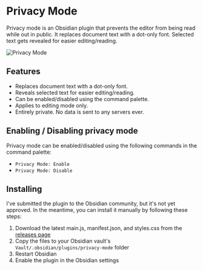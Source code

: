 # Privacy Mode

Privacy mode is an Obsidian plugin that prevents the editor from being read while out in public. It replaces document text with a dot-only font. Selected text gets revealed for easier editing/reading.

![Privacy Mode](https://raw.githubusercontent.com/tiniscule/obsidian-privacy-mode/refs/heads/master/assets/privacy-mode-screenshot.png)


## Features

- Replaces document text with a dot-only font.
- Reveals selected text for easier editing/reading.
- Can be enabled/disabled using the command palette.
- Applies to editing mode only.
- Entirely private. No data is sent to any servers ever.

## Enabling / Disabling privacy mode

Privacy mode can be enabled/disabled using the following commands in the command palette:

- `Privacy Mode: Enable`
- `Privacy Mode: Disable`

## Installing
I've submitted the plugin to the Obsidian community, but it's not yet approved.  In the meantime, you can install it manually by following these steps:

1. Download the latest main.js, manifest.json, and styles.css from the [releases page](https://github.com/tiniscule/obsidian-privacy-mode/releases)
2. Copy the files to your Obsidian vault's `Vault/.obsidian/plugins/privacy-mode` folder
3. Restart Obsidian
4. Enable the plugin in the Obsidian settings

